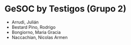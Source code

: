 # GeSOC by Testigos (Grupo 2)

- Arrudi, Julián
- Bestard Pino, Rodrigo
- Bongiorno, Maria Gracia
- Naccachian, Nicolas Armen